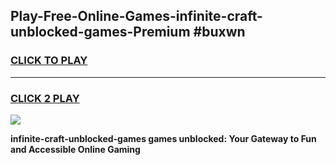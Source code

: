
## Play-Free-Online-Games-infinite-craft-unblocked-games-Premium #buxwn
<h3>
<a href="https://premium.freeplayer.one?title=infinite-craft-unblocked-games&ref=8M">CLICK TO PLAY</a></h3>
<hr>

<h3>
<a href="https://premium.freeplayer.one?title=infinite-craft-unblocked-games&ref=8M">CLICK 2 PLAY</a>
  
</h3>

<a href="https://premium.freeplayer.one?title=infinite-craft-unblocked-games&ref=8M"><img src="https://clearcache.store/games.png"></a>


**infinite-craft-unblocked-games games unblocked: Your Gateway to Fun and Accessible Online Gaming**
